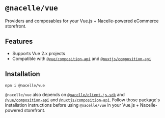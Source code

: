 # `@nacelle/vue`

Providers and composables for your Vue.js + Nacelle-powered eCommerce storefront.

## Features

- Supports Vue 2.x projects
- Compatible with [`@vue/composition-api`](https://www.npmjs.com/package/@vue/composition-api) and [`@nuxtjs/composition-api`](https://composition-api.nuxtjs.org/)

## Installation

```
npm i @nacelle/vue
```

`@nacelle/vue` also depends on [`@nacelle/client-js-sdk`](https://www.npmjs.com/package/@nacelle/client-js-sdk) and [`@vue/composition-api`](https://www.npmjs.com/package/@vue/composition-api) and [`@nuxtjs/composition-api`](https://composition-api.nuxtjs.org/). Follow those package's installation instructions before using `@nacelle/vue` in your Vue.js + Nacelle-powered storefront.
